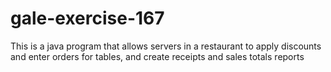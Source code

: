 # gale-exercise-167
This is a java program that allows servers in a restaurant to apply discounts and enter orders for tables, and create receipts and sales totals reports
